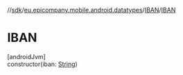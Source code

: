 //[sdk](../../../index.md)/[eu.epicompany.mobile.android.datatypes](../index.md)/[IBAN](index.md)/[IBAN](-i-b-a-n.md)

# IBAN

[androidJvm]\
constructor(iban: [String](https://kotlinlang.org/api/latest/jvm/stdlib/kotlin/-string/index.html))
